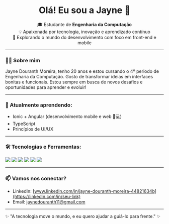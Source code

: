 <h1 align="center">Olá! Eu sou a Jayne 👋</h1>



<p align="center">
  🎓 Estudante de <strong>Engenharia da Computação</strong><br>
  💡 Apaixonada por tecnologia, inovação e aprendizado contínuo<br>
  🚀 Explorando o mundo do desenvolvimento com foco em front-end e mobile
</p>

---

### 👩‍💻 Sobre mim

Jayne Douranth Moreira, tenho 20 anos e estou cursando o 4º periodo de Engenharia da Computação. Gosto de transformar ideias em interfaces bonitas e funcionais. Estou sempre em busca de novos desafios e oportunidades para aprender e evoluir!

---

### 🌱 Atualmente aprendendo:
- Ionic + Angular (desenvolvimento mobile e web 📱💻)
- TypeScript
- Princípios de UI/UX

---

### 🛠️ Tecnologias e Ferramentas:
<p>
  <img src="https://img.shields.io/badge/HTML5-E34F26?style=flat-square&logo=html5&logoColor=fff" />
  <img src="https://img.shields.io/badge/CSS3-1572B6?style=flat-square&logo=css3&logoColor=fff" />
  <img src="https://img.shields.io/badge/JavaScript-F7DF1E?style=flat-square&logo=javascript&logoColor=000" />
  <img src="https://img.shields.io/badge/TypeScript-3178C6?style=flat-square&logo=typescript&logoColor=fff" />
  <img src="https://img.shields.io/badge/Angular-DD0031?style=flat-square&logo=angular&logoColor=fff" />
  <img src="https://img.shields.io/badge/Ionic-3880FF?style=flat-square&logo=ionic&logoColor=fff" />
</p>

---


### 📫 Vamos nos conectar?
- LinkedIn: [www.linkedin.com/in/jayne-douranth-moreira-44821634b](https://linkedin.com/in/seu-link)
- Email: jaynedouranth11@gmail.com

---

✨ "A tecnologia move o mundo, e eu quero ajudar a guiá-lo para frente." ✨
